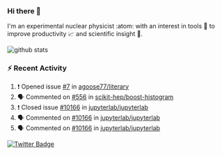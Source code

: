 ### Hi there 👋 

I'm an experimental nuclear physicist :atom: with an interest in tools :wrench: to improve productivity :chart_with_upwards_trend: and scientific insight :telescope:.

![github stats](https://github-readme-stats.vercel.app/api?username=agoose77&show_icons=true&hide_rank=true&hide_title=true&bg_color=30,e76445,904e95&text_color=efe3ec&icon_color=efe3ec)
<!--
**agoose77/agoose77** is a ✨ _special_ ✨ repository because its `README.md` (this file) appears on your GitHub profile.

Here are some ideas to get you started:

- 🔭 I’m currently working on ...
- 🌱 I’m currently learning ...
- 👯 I’m looking to collaborate on ...
- 🤔 I’m looking for help with ...
- 💬 Ask me about ...
- 📫 How to reach me: ...
- 😄 Pronouns: ...
- ⚡ Fun fact: ...
-->

### :zap: Recent Activity
<!--START_SECTION:activity-->
1. ❗️ Opened issue [#7](https://github.com/agoose77/literary/issues/7) in [agoose77/literary](https://github.com/agoose77/literary)
2. 🗣 Commented on [#556](https://github.com/scikit-hep/boost-histogram/issues/556) in [scikit-hep/boost-histogram](https://github.com/scikit-hep/boost-histogram)
3. ❗️ Closed issue [#10166](https://github.com/jupyterlab/jupyterlab/issues/10166) in [jupyterlab/jupyterlab](https://github.com/jupyterlab/jupyterlab)
4. 🗣 Commented on [#10166](https://github.com/jupyterlab/jupyterlab/issues/10166) in [jupyterlab/jupyterlab](https://github.com/jupyterlab/jupyterlab)
5. 🗣 Commented on [#10166](https://github.com/jupyterlab/jupyterlab/issues/10166) in [jupyterlab/jupyterlab](https://github.com/jupyterlab/jupyterlab)
<!--END_SECTION:activity-->


[![Twitter Badge](https://img.shields.io/twitter/follow/agoose77?style=flat-square&logo=Twitter&logoColor=white&color=cornflowerblue)](https://twitter.com/agoose77)
